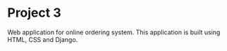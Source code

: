 # Project 3

Web application for online ordering system.
This application is built using HTML, CSS and Django.
